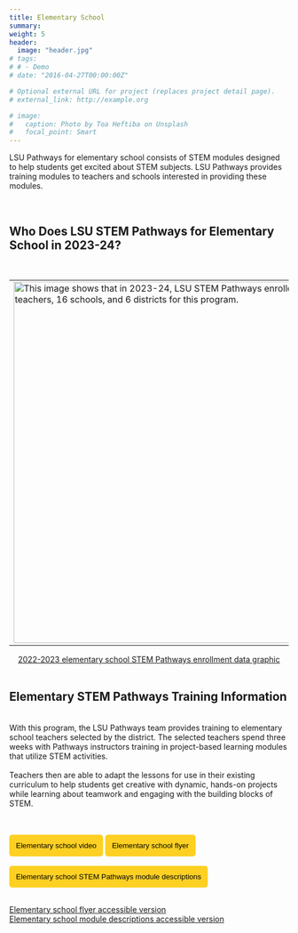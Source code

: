 ```yaml
---
title: Elementary School
summary: 
weight: 5
header: 
  image: "header.jpg"
# tags:
# # - Demo
# date: "2016-04-27T00:00:00Z"

# Optional external URL for project (replaces project detail page).
# external_link: http://example.org

# image:
#   caption: Photo by Toa Heftiba on Unsplash
#   focal_point: Smart
---
```


LSU Pathways for elementary school consists of STEM modules designed to help students get excited about STEM subjects. LSU Pathways provides training modules to teachers and schools interested in providing these modules.

<br>

## <b> Who Does LSU STEM Pathways for Elementary School in 2023-24? </b>
<br>
<table>
  <tr>
    <td style="border: 0;"><a href ="../../../graphics/esgraphic.png"> <img src = "../../../graphics/esgraphic.png" alt = "This image shows that in 2023-24, LSU STEM Pathways enrolled 34 teachers, 16 schools, and 6 districts for this program." width="550" height="650"></a></td>
    <td style="border: 0;"><a href= "../../../graphics/esmap.png"><img src = "../../../graphics/esmap.png" alt = " This image shows a map of Louisiana with the participating parishes highlighted in shades of yellow. The data shows that we are serving 16 schools this year. For more detailed information, please email stempathways@lsu.edu." width="550" height="650"></a></td>
    
  </tr>
</table>

<center> <a href = "../../../graphics/esgraphic23.png" target = "blank_"> 2022-2023 elementary school STEM Pathways enrollment data graphic</a> </center> <br>

## Elementary STEM Pathways Training Information
<br>
With this program, the LSU Pathways team provides training to elementary school teachers selected by the district. The selected teachers spend three weeks with Pathways instructors training in project-based learning modules that utilize STEM activities. 
<br>
<br> 
Teachers then are able to adapt the lessons for use in their existing curriculum to help students get creative with dynamic, hands-on projects while learning about teamwork and engaging with the building blocks of STEM.
 
<br>
<br>
<br>

<a href="../../media-elementaryschool" target="_blank"> <button style= "background-color:#fdd023; border: none ; border-radius: 5px; padding: 12px"> Elementary school video </button></a> <a href="../../brochures/ElementaryBrochure.pdf" target="_blank"> <button style= "background-color:#fdd023; border: none ; border-radius: 5px; padding: 12px"> Elementary school flyer </button></a>
<br>
<br>
<a href="../../brochures/ElementaryModules.pdf" target ="_blank"><button style= "background-color:#fdd023; border: none ; border-radius: 5px; padding: 12px"> Elementary school STEM Pathways module descriptions </button></a>
<br>
<br>

<a href= "https://docs.google.com/document/d/1Js2pbHcEEfbH70zmD8ItHugH1TmboWNpKEF8EibzMic">Elementary school flyer accessible version</a>
<br>
<a href= "https://docs.google.com/document/d/1bmV27o2GBW7zXttkxj7amkjgDHassTyT_pmIctEwQNE">Elementary school module descriptions accessible version </a> 
